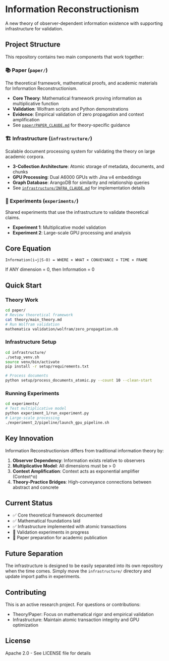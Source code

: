 # Information Reconstructionism

A new theory of observer-dependent information existence with supporting infrastructure for validation.

## Project Structure

This repository contains two main components that work together:

### 📚 Paper (`paper/`)
The theoretical framework, mathematical proofs, and academic materials for Information Reconstructionism.

- **Core Theory**: Mathematical framework proving information as multiplicative function
- **Validation**: Wolfram scripts and Python demonstrations
- **Evidence**: Empirical validation of zero propagation and context amplification
- See [`paper/PAPER_CLAUDE.md`](paper/PAPER_CLAUDE.md) for theory-specific guidance

### 🏗️ Infrastructure (`infrastructure/`)
Scalable document processing system for validating the theory on large academic corpora.

- **3-Collection Architecture**: Atomic storage of metadata, documents, and chunks
- **GPU Processing**: Dual A6000 GPUs with Jina v4 embeddings
- **Graph Database**: ArangoDB for similarity and relationship queries
- See [`infrastructure/INFRA_CLAUDE.md`](infrastructure/INFRA_CLAUDE.md) for implementation details

### 🧪 Experiments (`experiments/`)
Shared experiments that use the infrastructure to validate theoretical claims.

- **Experiment 1**: Multiplicative model validation
- **Experiment 2**: Large-scale GPU processing and analysis

## Core Equation

```
Information(i→j|S-O) = WHERE × WHAT × CONVEYANCE × TIME × FRAME
```

If ANY dimension = 0, then Information = 0

## Quick Start

### Theory Work
```bash
cd paper/
# Review theoretical framework
cat theory/main_theory.md
# Run Wolfram validation
mathematica validation/wolfram/zero_propagation.nb
```

### Infrastructure Setup
```bash
cd infrastructure/
./setup_venv.sh
source venv/bin/activate
pip install -r setup/requirements.txt

# Process documents
python setup/process_documents_atomic.py --count 10 --clean-start
```

### Running Experiments
```bash
cd experiments/
# Test multiplicative model
python experiment_1/run_experiment.py
# Large-scale processing
./experiment_2/pipeline/launch_gpu_pipeline.sh
```

## Key Innovation

Information Reconstructionism differs from traditional information theory by:

1. **Observer Dependency**: Information exists relative to observers
2. **Multiplicative Model**: All dimensions must be > 0
3. **Context Amplification**: Context acts as exponential amplifier (Context^α)
4. **Theory-Practice Bridges**: High-conveyance connections between abstract and concrete

## Current Status

- ✅ Core theoretical framework documented
- ✅ Mathematical foundations laid
- ✅ Infrastructure implemented with atomic transactions
- 🔄 Validation experiments in progress
- 📝 Paper preparation for academic publication

## Future Separation

The infrastructure is designed to be easily separated into its own repository when the time comes. Simply move the `infrastructure/` directory and update import paths in experiments.

## Contributing

This is an active research project. For questions or contributions:
- Theory/Paper: Focus on mathematical rigor and empirical validation
- Infrastructure: Maintain atomic transaction integrity and GPU optimization

## License

Apache 2.0 - See LICENSE file for details